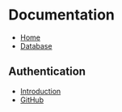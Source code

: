 # Documentation

- [Home](/docs)
- [Database](./DATABASE.md)

## Authentication

- [Introduction](./AUTH.md)
- [GitHub](./AUTH-GITHUB.md)
